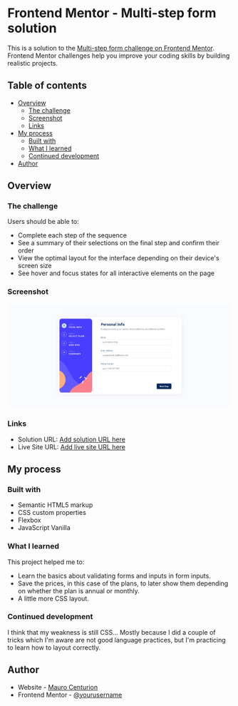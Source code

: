 # Frontend Mentor - Multi-step form solution

This is a solution to the [Multi-step form challenge on Frontend Mentor](https://www.frontendmentor.io/challenges/multistep-form-YVAnSdqQBJ). Frontend Mentor challenges help you improve your coding skills by building realistic projects. 

## Table of contents

- [Overview](#overview)
  - [The challenge](#the-challenge)
  - [Screenshot](#screenshot)
  - [Links](#links)
- [My process](#my-process)
  - [Built with](#built-with)
  - [What I learned](#what-i-learned)
  - [Continued development](#continued-development)
- [Author](#author)

## Overview

### The challenge

Users should be able to:

- Complete each step of the sequence
- See a summary of their selections on the final step and confirm their order
- View the optimal layout for the interface depending on their device's screen size
- See hover and focus states for all interactive elements on the page

### Screenshot

![](./screenshot.jpg)

### Links

- Solution URL: [Add solution URL here](https://your-solution-url.com)
- Live Site URL: [Add live site URL here](https://your-live-site-url.com)

## My process

### Built with

- Semantic HTML5 markup
- CSS custom properties
- Flexbox
- JavaScript Vanilla

### What I learned

This project helped me to:
- Learn the basics about validating forms and inputs in form inputs.
- Save the prices, in this case of the plans, to later show them depending on whether the plan is annual or monthly.
- A little more CSS layout.


### Continued development

I think that my weakness is still CSS... Mostly because I did a couple of tricks which I'm aware are not good language practices, but I'm practicing to learn how to layout correctly.

## Author

- Website - [Mauro Centurion](https://github.com/maurocentu26)
- Frontend Mentor - [@yourusername](https://www.frontendmentor.io/profile/maurocentu26)
